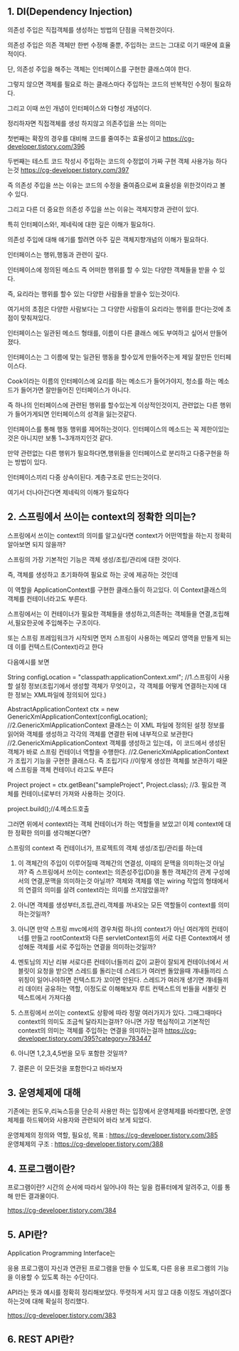## 1. DI(Dependency Injection)

의존성 주입은 직접객체를 생성하는 방법의 단점을 극복한것이다.

의존성 주입은 의존 객체만 한번 수정해 줄뿐, 주입하는 코드는 그대로 이기 때문에 효율적이다.

단, 의존성 주입을 해주는 객체는 인터페이스를 구현한 클래스여야 한다.

그렇지 않으면 객체를 필요로 하는 클래스마다 주입하는 코드의 반복적인 수정이 필요하다.

그리고 이때 쓰인 개념이 인터페이스와 다형성 개념이다.

정리하자면 직접객체를 생성 하지않고 의존주입을 쓰는 의미는

첫번째는 확장의 경우를 대비해 코드를 줄여주는 효율성이고 
https://cg-developer.tistory.com/396

두번째는 테스트 코드 작성시 주입하는 코드의 수정없이 가짜 구현 객체 사용가능 하다는것
https://cg-developer.tistory.com/397

즉 의존성 주입을 쓰는 이유는 코드의 수정을 줄여줌으로써 효율성을 위한것이라고 볼 수 있다.

그리고 다른 더 중요한 의존성 주입을 쓰는 이유는 객체지향과 관련이 있다.

특히 인터페이스와!, 제네릭에 대한 깊은 이해가 필요하다. 

의존성 주입에 대해 얘기를 할려면 아주 깊은 객체지향개념의 이해가 필요하다.

인터페이스는 행위,행동과 관련이 깊다. 

인터페이스에 정의된 메소드 즉 어떠한 행위를 할 수 있는 다양한 객체들을 받을 수 있다.

즉, 요리라는 행위를 할수 있는 다양한 사람들을 받을수 있는것이다.

여기서의 초점은 다양한 사람보다는 그 다양한 사람들이 요리라는 행위를 한다는것에 초점이 맞춰져있다.

인터페이스는 일관된 메소드 형태를, 이름이 다른 클래스 에도 부여하고 싶어서 만들어졌다.

인터페이스는 그 이름에 맞는 일관된 행동을 할수있게 만들어주는게 제일 잘만든 인터페이스다.

Cook이라는 이름의 인터페이스에 요리를 하는 메소드가 들어가야지, 청소를 하는 메소드가 들어가면 잘만들어진 인터페이스가 아니다.

즉 하나의 인터페이스에 관련된 행위를 할수있는게 이상적인것이지, 관련없는 다른 행위가 들어가게되면 인터페이스의 성격을 잃는것같다.

인터페이스를 통해 행동 행위를 제어하는것이다. 인터페이스의 메소드는 꼭 제한이있는것은 아니지만 보통 1~3개까지인것 같다.

만약 관련없는 다른 행위가 필요하다면,행위들을 인터페이스로 분리하고 다중구현을 하는 방법이 있다.

인터페이스끼리 다중 상속이된다. 계층구조로 만드는것이다.

여기서 더나아간다면 제네릭의 이해가 필요하다

## 2. 스프링에서 쓰이는 context의 정확한 의미는?

스프링에서 쓰이는 context의 의미를 알고싶다면 context가 어떤역할을 하는지 정확히 알아보면 되지 않을까?

스프링의 가장 기본적인 기능은 객체 생성/조립/관리에 대한 것이다.

즉, 객체를 생성하고 초기화하여 필요로 하는 곳에 제공하는 것인데

이 역할을 ApplicationContext를 구현한 클래스들이  하고있다. 이 Context클래스의 객체를 컨테이너라고도 부른다.

스프링에서는 이 컨테이너가 필요한 객체들을 생성하고,의존하는 객체들을 연결,조립해서,필요한곳에 주입해주는 구조이다.

또는 스프링 프레임워크가 시작되면 먼저 스프링이 사용하는 메모리 영역을 만들게 되는데 이를 컨텍스트(Context)라고 한다

다음예시를 보면

String configLocation = "classpath:applicationContext.xml";
//1.스프링이 사용할 설정 정보(조립기에서 생성할 객체가 무엇이고，각 객체를 어떻게 연결하는지에 대한 정보는 XML파일에 정의되어 있다.)
		
AbstractApplicationContext ctx = new GenericXmlApplicationContext(configLocation);
//2.GenericXmlApplicationContext 클래스는 이 XML 파일에 정의된 설정 정보를 읽어와 객체를 생성하고 각각의 객체를 연결한 뒤에 내부적으로 보관한다
//2.GenericXmiApplicationContext 객체를 생성하고 있는데，이 코드에서 생성된 객체가 바로 스프링 컨테이너 역할을 수행한다.
//2.GenericXmlApplicationContext가 조립기 기능을 구현한 클래스다. 즉 조립기다
//이렇게 생성한 객체를 보관하기 때문에 스프링을 객체 컨테이너 라고도 부른다

Project project = ctx.getBean("sampleProject", Project.class);
//3. 필요한 객체를 컨테이너로부터 가져와 사용하는 것이다.

project.build();//4.메소드호출

그러면  위에서 context라는 객체 컨테이너가 하는 역할들을 보았고! 이제 context에 대한 정확한 의미를 생각해본다면?

스프링의 context 즉 컨테이너가, 프로젝트의 객체 생성/조립/관리를 하는데 

1. 이 객체간의 주입이 이루어질때 객체간의 연결성, 이때의 문맥을 의미하는것 아닐까?
즉 스프링에서 쓰이는 context는 의존성주입(DI)을 통한 객체간의 관계 구성에서의 연결,문맥을 의미하는것 아닐까? 
객체와 객체를  엮는 wiring 작업의 형태에서의 연결의 의미를 살려 context라는 의미를 쓰지않았을까?

2. 아니면 객체를 생성부터,조립,관리,객체를 꺼내오는 모든 역할들이 context를 의미하는것일까?

3. 아니면 만약 스프링 mvc에서의 경우처럼 하나의 context가 아닌 여러개의 컨테이너를 만들고 
rootContext와 다른 servletContext등의 서로 다른 Context에서 생성해둔 객체를 서로 주입하는 연결을 의미하는것일까?

4. 멘토님의 지난 리뷰
	서로다른 컨테이너들끼리 값이 교환이 잘되게 
	컨테이너에서 서블릿이 요청을 받으면 스레드를 돌리는데
	스레드가 여러번 돌았을때 걔내들끼리 스위칭이 일어나야하면
	컨텍스트가 꼬이면 안된다. 스레드가 여러개 생기면 
	걔네들끼리 데이터 공유하는 역할, 이정도로 이해해보자
	루트 컨텍스트의 빈들을 서블릿 컨텍스트에서 가져다씀 

5. 스프링에서 쓰이는 context도 상황에 따라 정말 여러가지가 있다. 
그때그때마다 context의 의미도 조금씩 달라지는걸까?
아니면 가장 핵심적이고 기본적인 context의 의미는 객체를 주입하는 연결을 의미하는걸까
https://cg-developer.tistory.com/395?category=783447

6. 아니면 1,2,3,4,5번을 모두 포함한 것일까?

7. 결론은 이 모든것을 포함한다고 바라보자

## 3. 운영체제에 대해

기존에는 윈도우,리눅스등을 단순히 사용만 하는 입장에서 운영체제를 바라봤다면, 운영체제를 하드웨어와 사용자와 관련되어 바라 보게 되었다.

운영체제의 정의와 역할, 필요성, 목표 : https://cg-developer.tistory.com/385  
운영체제의 구조 : https://cg-developer.tistory.com/388

## 4. 프로그램이란?

프로그램이란? 시간의 순서에 따라서 일어나야 하는 일을 컴퓨터에게 알려주고, 이를 통해 만든 결과물이다.

https://cg-developer.tistory.com/384

## 5. API란?

Application Programming Interface는 

응용 프로그램이 자신과 연관된 프로그램을 만들 수 있도록, 다른 응용 프로그램의 기능을 이용할 수 있도록 하는 수단이다.

API라는 뜻과 예시를 정확히 정리해보았다. 뚜렷하게 서지 않고 대충 이정도 개념이겠다 하는것에 대해 확실히 정리했다.

https://cg-developer.tistory.com/383

## 6. REST API란?